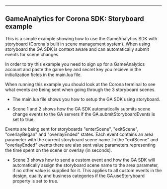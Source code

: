 
---------------------------------------------------------------------------------
GameAnalytics for Corona SDK: Storyboard example 
---------------------------------------------------------------------------------

This is a simple example showing how to use the GameAnalytics SDK with storyboard (Corona's built in 
scene management system). When using storyboard the GA SDK is context aware and can automatically
submit events for scene changes.

In order to try this example you need to sign up for a GameAnalytics account and paste the game 
key and secret key you recieve in the initialization fields in the main.lua file.

When running this example you should look at the Corona terminal to see what events are being 
sent when going through the 3 storyboard scenes.

- The main.lua file shows you how to setup the GA SDK using storyboard.

- Scene 1 and 2 shows how the GA SDK automatically submits scene change events to the GA servers
if the GA.submitStoryboardEvents is set to true.

Events are being sent for storyboards "enterScene", "exitScene", "overlayBegan" and "overlayEnded" 
states. Each event contains an area parameter with the current storyboard scene name. In the "exitScene" 
and "overlayEnded" events there are also sent value parameters representing the time spent on the scene or overlay (in seconds).

- Scene 3 shows how to send a custom event and how the GA SDK will automatically assign the storyboard 
scene name to the area parameter, if no other value is supplied for it. This applies to all custom events 
in the design, quality and business categories if the GA.useStoryboard property is set to true.

